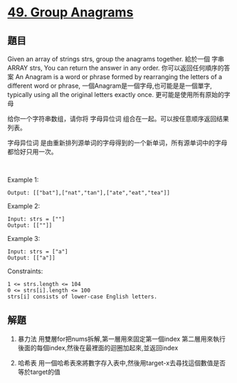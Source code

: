 # [49. Group Anagrams](https://leetcode-cn.com/problems/group-anagrams/)


## 題目

Given an array of strings strs, group the anagrams together. 
給於一個 字串ARRAY strs,
You can return the answer in any order.
你可以返回任何順序的答案
An Anagram is a word or phrase formed by rearranging the letters of a different word or phrase, 
一個Anagram是一個字母,也可能是是一個單字,
typically using all the original letters exactly once.
更可能是使用所有原始的字母

给你一个字符串数组，请你将 字母异位词 组合在一起。可以按任意顺序返回结果列表。

字母异位词 是由重新排列源单词的字母得到的一个新单词，所有源单词中的字母都恰好只用一次。


 

Example 1:

```Input: strs = ["eat","tea","tan","ate","nat","bat"]
Output: [["bat"],["nat","tan"],["ate","eat","tea"]]

```

Example 2:

```
Input: strs = [""]
Output: [[""]]
```
Example 3:
```
Input: strs = ["a"]
Output: [["a"]]
```

Constraints:
```
1 <= strs.length <= 104
0 <= strs[i].length <= 100
strs[i] consists of lower-case English letters.
```

## 解題
1. 暴力法
用雙層for把nums拆解,第一層用來固定第一個index
第二層用來執行後面的每個index,然後在最裡面的迴圈加起來,並返回index
   
2. 哈希表
用一個哈希表來將數字存入表中,然後用target-x去尋找這個數值是否等於target的值
